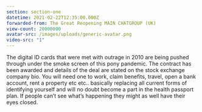```yaml
---
section: section-one
datetime: 2021-02-22T12:35:00.000Z
forwarded-from: The Great Reopening MAIN CHATGROUP (UK)
view-count: 20000000
avatar-src: /images/uploads/generic-avatar.png
video-src: "1"
---
```

The digital ID cards that were met with outrage in 2010 are being pushed through under the smoke screen of this pony pandemic. The contract has been awarded and details of the deal are stated on the stock exchange company bio. You will need one to work, claim benefits, travel, open a bank account, rent a property etc etc.. basically replacing all current forms of identifying yourself and will no doubt become a part in the health passport plan. If people can’t see what’s happening they might as well have their eyes closed.
